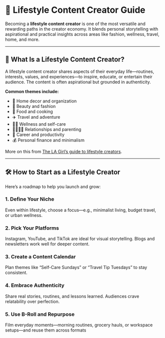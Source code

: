 # 🌟 Lifestyle Content Creator Guide

Becoming a **lifestyle content creator** is one of the most versatile and rewarding paths in the creator economy. It blends personal storytelling with aspirational and practical insights across areas like fashion, wellness, travel, home, and more.

---

## 🌈 What Is a Lifestyle Content Creator?

A lifestyle content creator shares aspects of their everyday life—routines, interests, values, and experiences—to inspire, educate, or entertain their audience. The content is often aspirational but grounded in authenticity.

**Common themes include:**
- 🏡 Home decor and organization  
- 💄 Beauty and fashion  
- 🍳 Food and cooking  
- ✈️ Travel and adventure  
- 🧘‍♀️ Wellness and self-care  
- 👨‍👩‍👧‍👦 Relationships and parenting  
- 💼 Career and productivity  
- 💰 Personal finance and minimalism  

More on this from [The LA Girl’s guide to lifestyle creators](https://thelagirl.com/a-guide-to-becoming-a-lifestyle-creator/).

---

## 🛠️ How to Start as a Lifestyle Creator

Here’s a roadmap to help you launch and grow:

### 1. Define Your Niche
Even within lifestyle, choose a focus—e.g., minimalist living, budget travel, or urban wellness.

### 2. Pick Your Platforms
Instagram, YouTube, and TikTok are ideal for visual storytelling. Blogs and newsletters work well for deeper content.

### 3. Create a Content Calendar
Plan themes like “Self-Care Sundays” or “Travel Tip Tuesdays” to stay consistent.

### 4. Embrace Authenticity
Share real stories, routines, and lessons learned. Audiences crave relatability over perfection.

### 5. Use B-Roll and Repurpose
Film everyday moments—morning routines, grocery hauls, or workspace setups—and reuse them across formats
